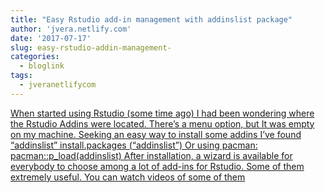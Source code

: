 ```yaml
---
title: "Easy Rstudio add-in management with addinslist package"
author: 'jvera.netlify.com'
date: '2017-07-17'
slug: easy-rstudio-addin-management-
categories:
  - bloglink
tags:
  - jveranetlifycom
---
```


[When started using Rstudio (some time ago) I had been wondering where the Rstudio Addins were located. There’s a menu option, but It was empty on my machine. Seeking an easy way to install some addins I’ve found “addinslist” install.packages (“addinslist”) Or using pacman: pacman::p_load(addinslist) After installation, a wizard is available for everybody to choose among a lot of add-ins for Rstudio. Some of them extremely useful. You can watch videos of some of them<i class="fas fa-external-link-alt"></i>](http://jvera.netlify.com/post/2017/07/17/easy-rstudio-add-in-management-with-addinslist-package/)

